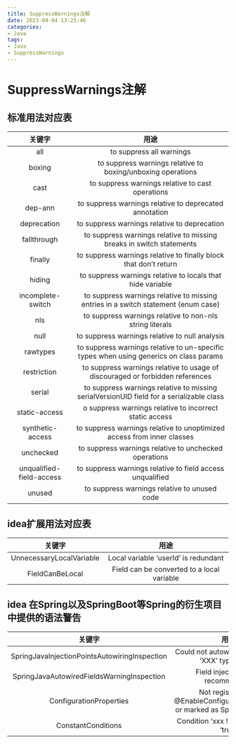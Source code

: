 ```yaml
---
title: SuppressWarnings注解
date: 2023-04-04 13:25:46
categories:
- Java
tags: 
- Java
- SuppressWarnings
---
```


# SuppressWarnings注解

## 标准用法对应表

| 关键字 | 用途 |
|:------:|:------:| 
|    all     |   to suppress all warnings  | 
|    boxing     |  to suppress warnings relative to boxing/unboxing operations  |  
|cast|    to suppress warnings relative to cast operations|
|dep-ann|    to suppress warnings relative to deprecated annotation|
|deprecation|    to suppress warnings relative to deprecation|
|fallthrough|     to suppress warnings relative to missing breaks in switch statements|
|finally|    to suppress warnings relative to finally block that don’t return|
|hiding|    to suppress warnings relative to locals that hide variable|
|incomplete-switch|     to suppress warnings relative to missing entries in a switch statement (enum case)|
|nls|     to suppress warnings relative to non-nls string literals|
|null|    to suppress warnings relative to null analysis|
|rawtypes|    to suppress warnings relative to un-specific types when using generics on class params|
|restriction|    to suppress warnings relative to usage of discouraged or forbidden references|
|serial|    to suppress warnings relative to missing serialVersionUID field for a serializable class|
|static-access|    o suppress warnings relative to incorrect static access|
|synthetic-access|     to suppress warnings relative to unoptimized access from inner classes|
|unchecked|     to suppress warnings relative to unchecked operations|
|unqualified-field-access|    to suppress warnings relative to field access unqualified|
|unused|    to suppress warnings relative to unused code|
## idea扩展用法对应表
| 关键字 | 用途 |
|:------:|:------:|
|UnnecessaryLocalVariable|	Local variable ‘userId’ is redundant|
|FieldCanBeLocal|	Field can be converted to a local variable|
## idea 在Spring以及SpringBoot等Spring的衍生项目中提供的语法警告
| 关键字 | 用途 |
|:------:|:------:|
|SpringJavaInjectionPointsAutowiringInspection|	Could not autowire. No beans of ‘XXX’ type found.|
|SpringJavaAutowiredFieldsWarningInspection|	Field injection is not recommended|
|ConfigurationProperties|	Not registered via @EnableConfigurationProperties or marked as Spring component|
|ConstantConditions|	Condition ‘xxx != null’ is always ‘true’|

